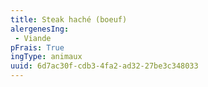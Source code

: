 ```yaml
---
title: Steak haché (boeuf)
alergenesIng:
 - Viande
pFrais: True
ingType: animaux
uuid: 6d7ac30f-cdb3-4fa2-ad32-27be3c348033
---
```

